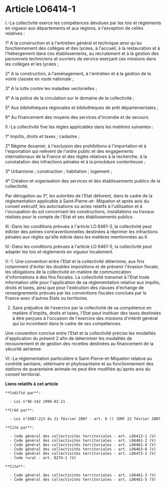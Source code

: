 # Article LO6414-1

I.-La collectivité exerce les compétences dévolues par les lois et règlements en vigueur aux départements et aux régions, à
l'exception de celles relatives : 

1° A la construction et à l'entretien général et technique ainsi qu'au fonctionnement des collèges et des lycées, à
l'accueil, à la restauration et à l'hébergement dans ces établissements, au recrutement et à la gestion des personnels
techniciens et ouvriers de service exerçant ces missions dans les collèges et les lycées ; 

2° A la construction, à l'aménagement, à l'entretien et à la gestion de la voirie classée en route nationale ; 

3° A la lutte contre les maladies vectorielles ; 

4° A la police de la circulation sur le domaine de la collectivité ; 

5° Aux bibliothèques régionales et bibliothèques de prêt départementales ; 

6° Au financement des moyens des services d'incendie et de secours. 

II.-La collectivité fixe les règles applicables dans les matières suivantes : 

1° Impôts, droits et taxes ; cadastre ; 

2° Régime douanier, à l'exclusion des prohibitions à l'importation et à l'exportation qui relèvent de l'ordre public et des
engagements internationaux de la France et des règles relatives à la recherche, à la constatation des infractions pénales et
à la procédure contentieuse ; 

3° Urbanisme ; construction ; habitation ; logement ; 

4° Création et organisation des services et des établissements publics de la collectivité. 

Par dérogation au 3°, les autorités de l'Etat délivrent, dans le cadre de la réglementation applicable à Saint-Pierre-et-
Miquelon et après avis du conseil exécutif, les autorisations ou actes relatifs à l'utilisation et à l'occupation du sol
concernant les constructions, installations ou travaux réalisés pour le compte de l'Etat et ses établissements publics. 

III.-Dans les conditions prévues à l'article LO 6461-3, la collectivité peut édicter des peines contraventionnelles destinées
à réprimer les infractions pénales aux règles qu'elle édicte dans les matières mentionnées au II. 

IV.-Dans les conditions prévues à l'article LO 6461-5, la collectivité peut adapter les lois et règlements en vigueur
localement.

V.-1. Une convention entre l'Etat et la collectivité détermine, aux fins notamment d'éviter les doubles impositions et de
prévenir l'évasion fiscale, les obligations de la collectivité en matière de communication d'informations à des fins
fiscales. La collectivité transmet à l'Etat toute information utile pour l'application de sa réglementation relative aux
impôts, droits et taxes, ainsi que pour l'exécution des clauses d'échange de renseignements prévues par les conventions
fiscales conclues par la France avec d'autres Etats ou territoires. 

2. Sans préjudice de l'exercice par la collectivité de sa compétence en matière d'impôts, droits et taxes, l'Etat peut
instituer des taxes destinées à être perçues à l'occasion de l'exercice des missions d'intérêt général qui lui incombent dans
le cadre de ses compétences. 

Une convention conclue entre l'Etat et la collectivité précise les modalités d'application du présent 2 afin de déterminer
les modalités de recouvrement et de gestion des recettes destinées au financement de la sécurité aérienne. 

VI.-La réglementation particulière à Saint-Pierre-et-Miquelon relative au contrôle sanitaire, vétérinaire et phytosanitaire
et au fonctionnement des stations de quarantaine animale ne peut être modifiée qu'après avis du conseil territorial.

**Liens relatifs à cet article**

	**Codifié par**:

	  - Loi n°96-142 1996-02-21

	**Créé par**:

	  - Loi n°2007-223 du 21 février 2007 - art. 6 () JORF 22 février 2007

	**Cité par**:

	  - Code général des collectivités territoriales - art. LO6413-1 (V)
	  - Code général des collectivités territoriales - art. LO6461-2 (V)
	  - Code général des collectivités territoriales - art. LO6461-4 (V)
	  - Code général des collectivités territoriales - art. LO6463-8 (V)
	  - Code général des collectivités territoriales - art. LO6472-1 (V)
	  - Code rural - art. D274-1 (V)

	**Cite**:

	  - Code général des collectivités territoriales - art. LO6461-3 (V)
	  - Code général des collectivités territoriales - art. LO6461-5 (V)
